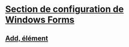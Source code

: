 # [Section de configuration de Windows Forms](index.md)
## [Add, élément](windows-forms-add-configuration-element.md)
